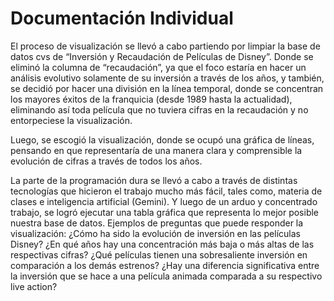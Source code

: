 # Documentación Individual

El proceso de visualización se llevó a cabo partiendo por limpiar la base de datos cvs de “Inversión y Recaudación de Películas de Disney”. Donde se eliminó la columna de “recaudación”, ya que el foco estaría en hacer un análisis evolutivo solamente de su inversión a través de los años, y también, se decidió por hacer una división en la línea temporal, donde se concentran los mayores éxitos de la franquicia (desde 1989 hasta la actualidad), eliminando así toda película que no tuviera cifras en la recaudación y no entorpeciese la visualización. 


Luego, se escogió la visualización, donde se ocupó una gráfica de líneas, pensando en que representaría de una manera clara y comprensible la evolución de cifras a través de todos los años. 

La parte de la programación dura se llevó a cabo a través de distintas tecnologías que hicieron el trabajo mucho más fácil, tales como, materia de clases e inteligencia artificial (Gemini). Y luego de un arduo y concentrado trabajo, se logró ejecutar una tabla gráfica que representa lo mejor posible nuestra base de datos. 
Ejemplos de preguntas que puede responder la visualización: ¿Cómo ha sido la evolución de inversión en las películas Disney? ¿En qué años hay una concentración más baja o más altas de las respectivas cifras? ¿Qué películas tienen una sobresaliente inversión en comparación a los demás estrenos? ¿Hay una diferencia significativa entre la inversión que se hace a una película animada comparada a su respectivo live action?
